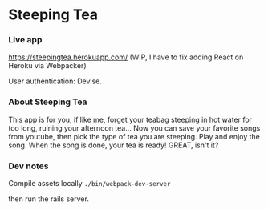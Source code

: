 # Steeping Tea

### Live app
https://steepingtea.herokuapp.com/ (WIP, I have to fix adding React on Heroku via Webpacker)

User authentication: Devise.


### About Steeping Tea
This app is for you, if like me, forget your teabag steeping in
hot water for too long, ruining your afternoon tea...
Now you can save your favorite songs from youtube,
then pick the type of tea you are steeping.
Play and enjoy the song.
When the song is done, your tea is ready!
GREAT, isn't it?


### Dev notes
Compile assets locally
`./bin/webpack-dev-server`

then run the rails server.
